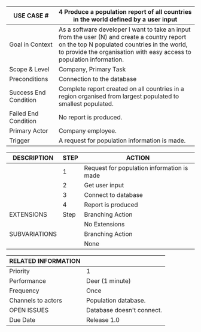 | USE CASE #                | 4 Produce a population report of all countries in the world defined by a user input   |
|---------------------------|-----|
| Goal in Context           |   As a software developer I want to take an input from the user (N) and create a country report on the top N populated countries in the world, to provide the organisation with easy access to population information. |
| Scope & Level             | Company, Primary Task   |
| Preconditions             | Connection to the database   |
| Success End Condition     | Complete report created on all countries in a region organised from largest populated to smallest populated.   |
| Failed End Condition      | No report is produced.   |
| Primary Actor | Company employee.   |
| Trigger                   | A request for population information is made.   |

| DESCRIPTION   | STEP | ACTION           |
|---------------|------|------------------|
|               | 1    |      Request for population information is made            |
|               | 2    |      Get user input            |
|               | 3    |      Connect to database            |
|               | 4    |      Report is produced            |
| EXTENSIONS    | Step | Branching Action |
|               |      | No Extensions    |
| SUBVARIATIONS |      | Branching Action |
|               |      |    None          |


| RELATED INFORMATION                    |   |
|----------------------------------------|---|
| Priority                               | 1   |
| Performance                            |  Deer (1 minute) |
| Frequency                              |  Once |
| Channels to actors                     |   Population database. |
| OPEN ISSUES                            |  Database doesn't connect. |
| Due Date                               | Release 1.0  |
